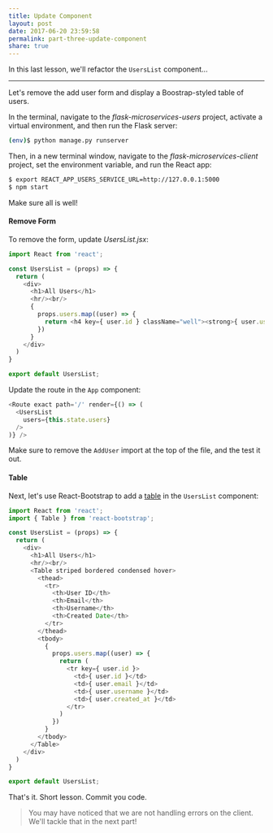 ```yaml
---
title: Update Component
layout: post
date: 2017-06-20 23:59:58
permalink: part-three-update-component
share: true
---
```


In this last lesson, we'll refactor the `UsersList` component...

---

Let's remove the add user form and display a Boostrap-styled table of users.

In the terminal, navigate to the *flask-microservices-users* project, activate a virtual environment, and then run the Flask server:

```sh
(env)$ python manage.py runserver
```

Then, in a new terminal window, navigate to the *flask-microservices-client* project, set the environment variable, and run the React app:

```sh
$ export REACT_APP_USERS_SERVICE_URL=http://127.0.0.1:5000
$ npm start
```

Make sure all is well!

#### Remove Form

To remove the form, update *UsersList.jsx*:

```javascript
import React from 'react';

const UsersList = (props) => {
  return (
    <div>
      <h1>All Users</h1>
      <hr/><br/>
      {
        props.users.map((user) => {
          return <h4 key={ user.id } className="well"><strong>{ user.username }</strong> - <em>{user.created_at}</em></h4>
        })
      }
    </div>
  )
}

export default UsersList;
```

Update the route in the `App` component:

```javascript
<Route exact path='/' render={() => (
  <UsersList
    users={this.state.users}
  />
)} />
```

Make sure to remove the `AddUser` import at the top of the file, and the test it out.

#### Table

Next, let's use React-Bootstrap to add a [table](https://react-bootstrap.github.io/components.html#tables) in the `UsersList` component:

```javascript
import React from 'react';
import { Table } from 'react-bootstrap';

const UsersList = (props) => {
  return (
    <div>
      <h1>All Users</h1>
      <hr/><br/>
      <Table striped bordered condensed hover>
        <thead>
          <tr>
            <th>User ID</th>
            <th>Email</th>
            <th>Username</th>
            <th>Created Date</th>
          </tr>
        </thead>
        <tbody>
          {
            props.users.map((user) => {
              return (
                <tr key={ user.id }>
                  <td>{ user.id }</td>
                  <td>{ user.email }</td>
                  <td>{ user.username }</td>
                  <td>{ user.created_at }</td>
                </tr>
              )
            })
          }
        </tbody>
      </Table>
    </div>
  )
}

export default UsersList;
```

That's it. Short lesson. Commit you code.

> You may have noticed that we are not handling errors on the client. We'll tackle that in the next part!
